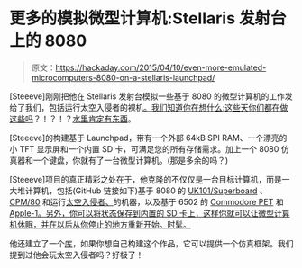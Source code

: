 # 更多的模拟微型计算机:Stellaris 发射台上的 8080

> 原文：<https://hackaday.com/2015/04/10/even-more-emulated-microcomputers-8080-on-a-stellaris-launchpad/>

[Steeeve]刚刚把他在 Stellaris 发射台模拟一些基于 8080 的微型计算机的工作发给了我们，包括运行太空入侵者的裸机[。我们知道你在想什么:](http://programmablehardware.blogspot.ie/2014/12/space-invaders.html)[这些天你们都在做这些吗](http://hackaday.com/2015/04/08/an-apple-emulator-on-an-arduino-uno/)？！？！？[水里肯定有东西](http://hackaday.com/2015/04/07/the-dan64-a-minimal-hardware-avr-microcomputer/)。

[Steeeve]的构建基于 Launchpad，带有一个外部 64kB SPI RAM、一个漂亮的小 TFT 显示屏和一个内置 SD 卡，可满足您的所有存储需求。加上一个 8080 仿真器和一个键盘，你就有了一台微型计算机。(那是多余的吗？)

[Steeeve]项目的真正精彩之处在于，他克隆的不仅仅是一台目标计算机，而是一大堆计算机，包括(GitHub 链接如下)基于 8080 的 [UK101/Superboard](https://github.com/jscrane/UK101) 、 [CPM/80](https://github.com/jscrane/cpm80) 和运行[太空入侵者、](https://github.com/jscrane/invaders)的机器，以及基于 6502 的 [Commodore PET](https://github.com/jscrane/PET) 和 [Apple-1。另外，你可以将状态保存到内置的 SD 卡上，这样你就可以让微型计算机休眠，并在以后从你停止的地方重新开始。时髦。](https://github.com/jscrane/Apple1)

他还建立了一个[库](https://github.com/jscrane/r65emu)，如果你想自己构建这个作品，它可以提供一个仿真框架。我们提到过他会玩太空入侵者吗？好极了！